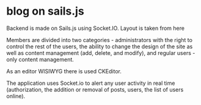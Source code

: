 # blog on sails.js

Backend is made on Sails.js using Socket.IO. Layout is taken from here

Members are divided into two categories - administrators with the right to control the rest of the users, the ability to change the design of the site as well as content management (add, delete, and modify), and regular users - only content management.

As an editor WISIWYG there is used CKEditor.

The application uses Socket.io to alert any user activity in real time (authorization, the addition or removal of posts, users, the list of users online).
